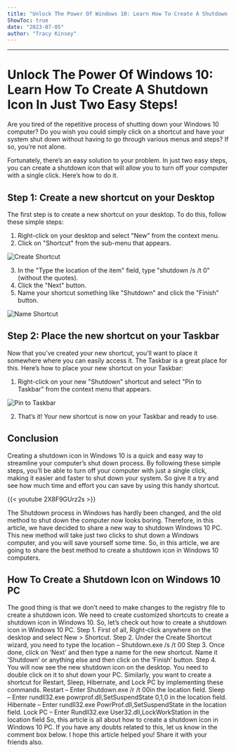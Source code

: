 ```yaml
---
title: "Unlock The Power Of Windows 10: Learn How To Create A Shutdown Icon In Just Two Easy Steps!"
ShowToc: true 
date: "2023-07-05"
author: "Tracy Kinsey"
---
```

*****
# Unlock The Power Of Windows 10: Learn How To Create A Shutdown Icon In Just Two Easy Steps!

Are you tired of the repetitive process of shutting down your Windows 10 computer? Do you wish you could simply click on a shortcut and have your system shut down without having to go through various menus and steps? If so, you’re not alone.

Fortunately, there’s an easy solution to your problem. In just two easy steps, you can create a shutdown icon that will allow you to turn off your computer with a single click. Here’s how to do it.

## Step 1: Create a new shortcut on your Desktop

The first step is to create a new shortcut on your desktop. To do this, follow these simple steps:

1. Right-click on your desktop and select "New" from the context menu.
2. Click on "Shortcut" from the sub-menu that appears.

![Create Shortcut](https://cdn.guidingtech.com/imager/assets/254041/Create-shortcut-for-shutdown-on-Windows-10-desktop_2e455cc1e7f8c4962a752e043692db70.png)

3. In the "Type the location of the item" field, type "shutdown /s /t 0" (without the quotes).
4. Click the "Next" button.
5. Name your shortcut something like "Shutdown" and click the "Finish" button.

![Name Shortcut](https://cdn.guidingtech.com/imager/assets/254040/Organize-shortcut-and-name-it-shutdown_2e455cc1e7f8c4962a752e043692db70.png)

## Step 2: Place the new shortcut on your Taskbar

Now that you’ve created your new shortcut, you’ll want to place it somewhere where you can easily access it. The Taskbar is a great place for this. Here’s how to place your new shortcut on your Taskbar:

1. Right-click on your new "Shutdown" shortcut and select "Pin to Taskbar" from the context menu that appears.

![Pin to Taskbar](https://cdn.guidingtech.com/imager/assets/254042/Pin-to-taskbar-on-Windows-10-HD_2e455cc1e7f8c4962a752e043692db70.png)

2. That’s it! Your new shortcut is now on your Taskbar and ready to use.

## Conclusion

Creating a shutdown icon in Windows 10 is a quick and easy way to streamline your computer’s shut down process. By following these simple steps, you’ll be able to turn off your computer with just a single click, making it easier and faster to shut down your system. So give it a try and see how much time and effort you can save by using this handy shortcut.

{{< youtube 2X8F9GUrz2s >}} 



The Shutdown process in Windows has hardly been changed, and the old method to shut down the computer now looks boring. Therefore, in this article, we have decided to share a new way to shutdown Windows 10 PC.
This new method will take just two clicks to shut down a Windows computer, and you will save yourself some time. So, in this article, we are going to share the best method to create a shutdown icon in Windows 10 computers.

 
## How To Create a Shutdown Icon on Windows 10 PC


The good thing is that we don’t need to make changes to the registry file to create a shutdown icon. We need to create customized shortcuts to create a shutdown icon in Windows 10. So, let’s check out how to create a shutdown icon in Windows 10 PC.
Step 1. First of all, Right-click anywhere on the desktop and select New > Shortcut.
Step 2. Under the Create Shortcut wizard, you need to type the location – Shutdown.exe /s /t 00
Step 3. Once done, click on ‘Next’ and then type a name for the new shortcut. Name it ‘Shutdown’ or anything else and then click on the ‘Finish’ button.
Step 4. You will now see the new shutdown icon on the desktop. You need to double click on it to shut down your PC.
Similarly, you want to create a shortcut for Restart, Sleep, Hibernate, and Lock PC by implementing these commands.
Restart – Enter Shutdown.exe /r /t 00in the location field.
Sleep – Enter rundll32.exe powrprof.dll,SetSuspendState 0,1,0 in the location field.
Hibernate – Enter rundll32.exe PowrProf.dll,SetSuspendState in the location field.
Lock PC – Enter Rundll32.exe User32.dll,LockWorkStation in the location field
So, this article is all about how to create a shutdown icon in Windows 10 PC. If you have any doubts related to this, let us know in the comment box below. I hope this article helped you! Share it with your friends also.




